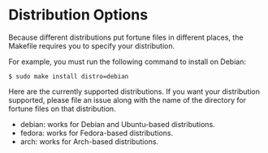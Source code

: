 Distribution Options
====================
Because different distributions put fortune files in different places, the Makefile requires you to specify your distribution.

For example, you must run the following command to install on Debian:

    $ sudo make install distro=debian

Here are the currently supported distributions. If you want your distribution supported, please file an issue along with the name of the directory for fortune files on that distribution.

- debian: works for Debian and Ubuntu-based distributions.
- fedora: works for Fedora-based distributions.
- arch: works for Arch-based distributions.
